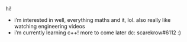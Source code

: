 hi!
- i’m interested in well, everything maths and it, lol. also really like watching engineering videos
- i’m currently learning c++! more to come later
dc: scarekrow#6112 :)
